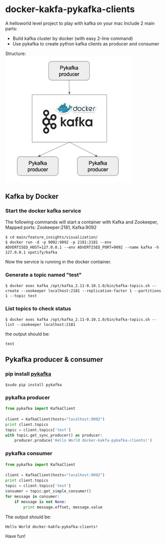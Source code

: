 # docker-kakfa-pykafka-clients
A helloworld level project to play with kafka on your mac 
Include 2 main parts:
- Build kafka cluster by docker (with easy 2-line command)
- Use pykafka to create python kafka clients as producer and consumer
 
Structure: <br/>
<img src="https://github.com/whmou/docker-kakfa-pykafka-clients/blob/master/structure.png" height="400" width="400">

## Kafka by Docker 
### Start the docker kafka service

The following commands will start a container with Kafka and Zookeeper,
Mapped ports: Zookeeper:2181, Kafka:9092
```console
$ cd main/feature_insights/visualization/
$ docker run -d -p 9092:9092 -p 2181:2181 --env ADVERTISED_HOST=127.0.0.1 --env ADVERTISED_PORT=9092 --name kafka -h 127.0.0.1 spotify/kafka
```
Now the service is running in the docker container.

### Generate a topic named "test"
```console
$ docker exec kafka /opt/kafka_2.11-0.10.1.0/bin/kafka-topics.sh --create --zookeeper localhost:2181 --replication-factor 1 --partitions 1 --topic test
```
### List topics to check status
```console
$ docker exec kafka /opt/kafka_2.11-0.10.1.0/bin/kafka-topics.sh --list --zookeeper localhost:2181
```
the output should be:
```console
test
```

## Pykafka producer & consumer
### pip install [pykafka](https://github.com/Parsely/pykafka)
```console
$sudo pip install pykafka
```
### pykafka producer

```python
from pykafka import KafkaClient

client = KafkaClient(hosts="localhost:9092")
print client.topics
topic = client.topics['test']
with topic.get_sync_producer() as producer:
    producer.produce('Hello World docker-kakfa-pykafka-clients!')
```

### pykafka consumer

```python
from pykafka import KafkaClient

client = KafkaClient(hosts="localhost:9092")
print client.topics
topic = client.topics['test']
consumer = topic.get_simple_consumer()
for message in consumer:
    if message is not None:
        print message.offset, message.value
```

The output should be:
```console
Hello World docker-kakfa-pykafka-clients!
```

Have fun!

